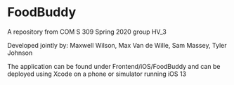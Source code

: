 # FoodBuddy

A repository from COM S 309 Spring 2020 group HV_3

Developed jointly by: Maxwell Wilson, Max Van de Wille, Sam Massey, Tyler Johnson

The application can be found under Frontend/iOS/FoodBuddy and can be deployed using Xcode on a phone or simulator running iOS 13
